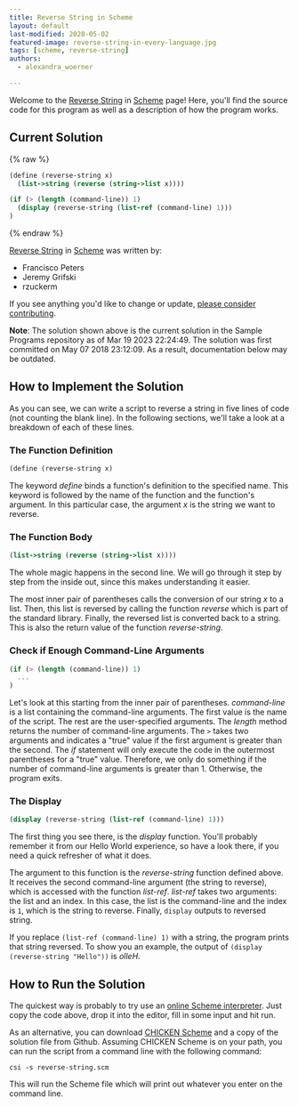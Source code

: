 ```yaml
---
title: Reverse String in Scheme
layout: default
last-modified: 2020-05-02
featured-image: reverse-string-in-every-language.jpg
tags: [scheme, reverse-string]
authors:
  - alexandra_woerner

---
```


Welcome to the [Reverse String](https://sampleprograms.io/projects/reverse-string) in [Scheme](https://sampleprograms.io/languages/scheme) page! Here, you'll find the source code for this program as well as a description of how the program works.

## Current Solution

{% raw %}

```scheme
(define (reverse-string x)
  (list->string (reverse (string->list x))))

(if (> (length (command-line)) 1)
  (display (reverse-string (list-ref (command-line) 1)))
)
```

{% endraw %}

[Reverse String](https://sampleprograms.io/projects/reverse-string) in [Scheme](https://sampleprograms.io/languages/scheme) was written by:

- Francisco Peters
- Jeremy Grifski
- rzuckerm

If you see anything you'd like to change or update, [please consider contributing](https://github.com/TheRenegadeCoder/sample-programs).

**Note**: The solution shown above is the current solution in the Sample Programs repository as of Mar 19 2023 22:24:49. The solution was first committed on May 07 2018 23:12:09. As a result, documentation below may be outdated.

## How to Implement the Solution

As you can see, we can write a script to reverse a string in five lines of code (not counting the blank line).
In the following sections, we'll take a look at a breakdown of each of these lines.

### The Function Definition

```scheme
(define (reverse-string x)
```

The keyword *define* binds a function's definition to the specified name. This
keyword is followed by the name of the function and the function's argument. In
this particular case, the argument *x* is the string we want to reverse.

### The Function Body

```scheme
(list->string (reverse (string->list x))))
```

The whole magic happens in the second line. We will go through it step by step
from the inside out, since this makes understanding it easier.

The most inner pair of parentheses calls the conversion of our string *x* to a
list. Then, this list is reversed by calling the function *reverse* which is part
of the standard library. Finally, the reversed list is converted back to a string.
This is also the return value of the function *reverse-string*.

### Check if Enough Command-Line Arguments

```scheme
(if (> (length (command-line)) 1)
  ...
)
```

Let's look at this starting from the inner pair of parentheses.
*command-line* is a list containing the command-line arguments. The first value
is the name of the script. The rest are the user-specified arguments. The *length*
method returns the number of command-line arguments. The `>` takes two arguments
and indicates a "true" value if the first argument is greater than the second.
The *if* statement will only execute the code in the outermost parentheses
for a "true" value. Therefore, we only do something if the number of command-line
arguments is greater than 1. Otherwise, the program exits.

### The Display

```scheme
(display (reverse-string (list-ref (command-line) 1)))
```

The first thing you see there, is the *display* function. You'll probably remember
it from our Hello World experience, so have a look there, if you need a quick
refresher of what it does.

The argument to this function is the *reverse-string* function defined above. It
receives the second command-line argument (the string to reverse),
which is accessed with the function *list-ref*. *list-ref* takes two arguments:
the list and an index. In this case, the list is the command-line and the index
is `1`, which is the string to reverse. Finally, `display` outputs to reversed
string.

If you replace `(list-ref (command-line) 1)` with a string, the program prints that string
reversed. To show you an example, the output of
`(display (reverse-string "Hello"))` is *olleH*.


## How to Run the Solution

The quickest way is probably to try use an [online Scheme interpreter][1]. Just copy
the code above, drop it into the editor, fill in some input and hit run.

As an alternative, you can download [CHICKEN Scheme][2] and a copy of the solution
file from Github. Assuming CHICKEN Scheme is on your path, you can run the
script from a command line with the following command:

```console
csi -s reverse-string.scm
```

This will run the Scheme file which will print out whatever you enter on the
command line.

[1]: https://www.jdoodle.com/execute-scheme-online/
[2]: https://call-cc.org/

